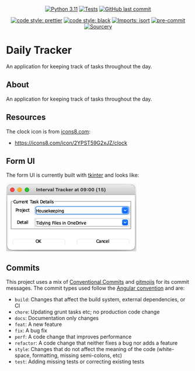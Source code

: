<div align="center">

[![Python 3.11](https://img.shields.io/badge/python-3.11+-blue.svg)](https://www.python.org/downloads/release/python-3110/)
[![Tests](https://github.com/Bilbottom/daily-tracker/actions/workflows/application-unit-tests.yaml/badge.svg)](https://github.com/Bilbottom/daily-tracker/actions/workflows/application-unit-tests.yaml)
[![GitHub last commit](https://img.shields.io/github/last-commit/Bilbottom/daily-tracker)](https://shields.io/)

[![code style: prettier](https://img.shields.io/badge/code_style-prettier-ff69b4.svg?style=flat-square)](https://github.com/prettier/prettier)
[![code style: black](https://img.shields.io/badge/code%20style-black-000000.svg)](https://github.com/psf/black)
[![Imports: isort](https://img.shields.io/badge/%20imports-isort-%231674b1?style=flat&labelColor=ef8336)](https://pycqa.github.io/isort/)
[![pre-commit](https://img.shields.io/badge/pre--commit-enabled-brightgreen?logo=pre-commit&logoColor=white)](https://github.com/pre-commit/pre-commit)
[![Sourcery](https://img.shields.io/badge/Sourcery-enabled-brightgreen)](https://sourcery.ai)

</div>

# Daily Tracker

An application for keeping track of tasks throughout the day.

## About

An application for keeping track of tasks throughout the day.

## Resources

The clock icon is from [icons8.com](https://icons8.com/):

- https://icons8.com/icon/2YPST59G2xJZ/clock

## Form UI

The form UI is currently built with [tkinter](https://docs.python.org/3/library/tkinter.html) and looks like:

![tkinter-form](tracker-form-tkinter.png)

## Commits

This project uses a mix of [Conventional Commits](https://www.conventionalcommits.org/en) and [gitmojis](https://gitmoji.dev/) for its commit messages. The commit types used follow the [Angular convention](https://github.com/angular/angular/blob/22b96b9/CONTRIBUTING.md#-commit-message-guidelines) and are:

- `build`: Changes that affect the build system, external dependencies, or CI
- `chore`: Updating grunt tasks etc; no production code change
- `docs`: Documentation only changes
- `feat`: A new feature
- `fix`: A bug fix
- `perf`: A code change that improves performance
- `refactor`: A code change that neither fixes a bug nor adds a feature
- `style`: Changes that do not affect the meaning of the code (white-space, formatting, missing semi-colons, etc)
- `test`: Adding missing tests or correcting existing tests
